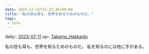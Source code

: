 ```yaml
---
date: 2024-12-21T15:23:36+09:00
title: "私の目も耳も、世界を知るためのものだ。"
tags:
 - Info
---
```


daily:: [2023-07-11](/Daily_Note/2023-07-11.md)
up:: [Takame_Hakkaido](../Bar/Novel/Nacaria/Takame_Hakkaido.md)

私の目も耳も、世界を知るためのものだ。
私を知るのには他に手がある。